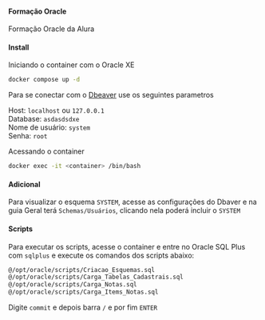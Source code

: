 #### Formação Oracle

Formação Oracle da Alura

#### Install

Iniciando o container com o Oracle XE

```bash
docker compose up -d
```

Para se conectar com o [Dbeaver](https://dbeaver.com/) use os seguintes parametros

Host: `localhost` ou `127.0.0.1`\
Database: `asdasdsdxe`\
Nome de usuário: `system`\
Senha: `root`

Acessando o container

```bash
docker exec -it <container> /bin/bash
```

#### Adicional

Para visualizar o esquema `SYSTEM`, acesse as configurações do Dbaver e na guia Geral terá `Schemas/Usuários`, clicando nela poderá incluir o `SYSTEM`

#### Scripts

Para executar os scripts, acesse o container e entre no Oracle SQL Plus com `sqlplus` e execute os comandos dos scripts abaixo:

```bash
@/opt/oracle/scripts/Criacao_Esquemas.sql
@/opt/oracle/scripts/Carga_Tabelas_Cadastrais.sql
@/opt/oracle/scripts/Carga_Notas.sql
@/opt/oracle/scripts/Carga_Items_Notas.sql
```

Digite `commit` e depois barra `/` e por fim `ENTER`
